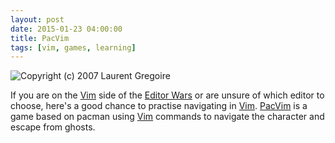 ```yaml
---
layout: post
date: 2015-01-23 04:00:00
title: PacVim
tags: [vim, games, learning]
---
```

![Copyright (c) 2007 Laurent Gregoire](http://www.vim.org/images/0xbabaf000l.png)

If you are on the [Vim] side of the [Editor Wars](http://http://en.wikipedia.org/wiki/Editor_war)
or are unsure of which editor to choose,
here's a good chance to practise navigating in [Vim]. [PacVim](https://github.com/jmoon018/PacVim) is a game based on pacman
using [Vim] commands to navigate the character and escape from ghosts.


[Vim]: http://www.vim.org/
